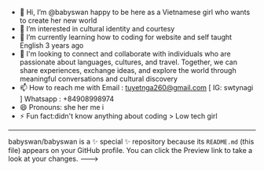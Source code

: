 - 👋 Hi, I’m @babyswan happy to be here as a  Vietnamese girl who wants to create her new world
- 👀 I’m interested in cultural identity and courtesy
- 🌱 I’m currently learning how to coding for website and self taught English 3 years ago
- 💞️ I'm looking to connect and collaborate with individuals who are passionate about languages, cultures, and travel. Together, we can share experiences, exchange ideas, and explore the world through meaningful conversations and cultural discovery
- 📫 How to reach me with Email : tuyetnga260@gmail.com [ IG: swtynagi ] Whatsapp : +84908998974
- 😄 Pronouns: she her me i 
- ⚡ Fun fact:didn't know anything about coding > Low tech girl
- ---
babyswan/babyswan is a ✨ special ✨ repository because its `README.md` (this file) appears on your GitHub profile.
You can click the Preview link to take a look at your changes.
--->

